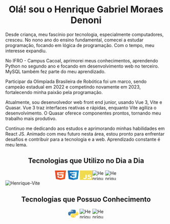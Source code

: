 <h1 style="text-align: center;">Olá! sou o Henrique Gabriel Moraes Denoni</h1>

  <p>Desde criança, meu fascínio por tecnologia, especialmente computadores, cresceu. No nono ano do ensino fundamental, comecei a estudar programação, focando em lógica de programação. Com o tempo, meu interesse expandiu.</p>

  <p>No IFRO - Campus Cacoal, aprimorei meus conhecimentos, aprendendo Python no segundo ano e focando em desenvolvimento web no terceiro. MySQL também fez parte do meu aprendizado.</p>

  <p>Participar da Olimpíada Brasileira de Robótica foi um marco, sendo campeão estadual em 2022 e competindo novamente em 2023, fortalecendo minha paixão pela programação.</p>

  <p>Atualmente, sou desenvolvedor web front end junior, usando Vue 3, Vite e Quasar. Vue 3 traz interfaces reativas e rápidas, enquanto Vite agiliza o desenvolvimento. O Quasar oferece componentes prontos, tornando meu trabalho mais produtivo.</p>

  <p>Continuo me dedicando aos estudos e aprimorando minhas habilidades em React JS. Animado com meu futuro nesta área, estou pronto para enfrentar desafios e contribuir para a tecnologia e a web. Aprendizado constante é meu lema.</p>

  <h2 style="text-align: center;">Tecnologias que Utilizo no Dia a Dia</h2>
  <div style="display: flex; justify-content: center; align-items: center;">
    <img align="center" alt="Henrique-HTML" height="30" width="40" src="https://raw.githubusercontent.com/devicons/devicon/master/icons/html5/html5-original.svg">
    <img align="center" alt="Henrique-CSS" height="30" width="40" src="https://raw.githubusercontent.com/devicons/devicon/master/icons/css3/css3-original.svg">
    <img align="center" alt="Henrique-Js" height="30" width="40" src="https://raw.githubusercontent.com/devicons/devicon/master/icons/javascript/javascript-plain.svg">
    <img align="center" alt="Henrique-Vue" height="30" width="40" src="https://upload.wikimedia.org/wikipedia/commons/thumb/9/95/Vue.js_Logo_2.svg/1200px-Vue.js_Logo_2.svg.png">
    <img align="center" alt="Henrique-Vite" height="30" width="40" src="https://pt.vitejs.dev/logo.svg">
  </div>
    <img align="center" alt="Henrique-Vite" height="30" width="40" src="[https://pt.vitejs.dev/logo.svg](https://upload.wikimedia.org/wikipedia/en/2/29/Quasar_Logo.png)">
  </div>

  <h2 style="text-align: center;">Tecnologias que Possuo Conhecimento</h2>
  <div style="display: flex; justify-content: center; align-items: center;">
    <img align="center" alt="Henrique-Python" height="30" width="40" src="https://raw.githubusercontent.com/devicons/devicon/master/icons/python/python-original.svg">
    <img align="center" alt="Henrique-MySql" height="30" width="40" src="https://seeklogo.com/images/M/mysql-logo-B4943FE6DD-seeklogo.com.png">
    <img align="center" alt="Henrique-ReactNative" height="30" width="40" src="https://upload.wikimedia.org/wikipedia/commons/thumb/a/a7/React-icon.svg/1200px-React-icon.svg.png">
  </div>
